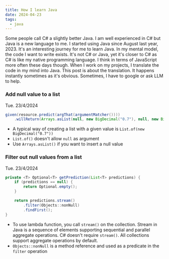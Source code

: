 ```yaml
---
title: How I learn Java
date: 2024-04-23
tags:
  - java
---
```

Some people call C# a slightly better Java. I am well experienced in C# but Java is a new language to me. I started using Java since August last year, 2023. It's an interesting journey for me to learn Java. In my mental model, the code I want to write exists. It's not C# or Java, yet it's closer to C# as C# is like my native programming language. I think in terms of JavaScript more often these days though. 
When I work on my projects, I translate the code in my mind into Java. This post is about the translation. It happens instantly sometimes as it's obvious. Sometimes, I have to google or ask LLM to help. 

### Add null value to a list
Tue. 23/4/2024
```java
given(resource.predict(argThat(argumentMatcher())))
    .willReturn(Arrays.asList(null, new BigDecimal("0.7"), null, new BigDecimal("0.5")));
```
- A typical way of creating a list with a given value is `List.of(new BigDecimal("0.7"))`
- `List.of()` doesn't allow `null` as argument
- Use `Arrays.asList()` if you want to insert a null value

### Filter out null values from a list
Tue. 23/4/2024
```java
private <T> Optional<T> getPrediction(List<T> predictions) {
	if (predictions == null) {
		return Optional.empty();
	}

	return predictions.stream()
		.filter(Objects::nonNull)
		.findFirst();
}
```
- To use lambda function, you call `stream()` on the collection. Stream in Java is a sequence of elements supporting sequential and parallel aggregate operations. C# doesn't require `stream()`. All collections support aggregate operations by default.
- `Objects::nonNull` is a method reference and used as a predicate in the `filter` operation

